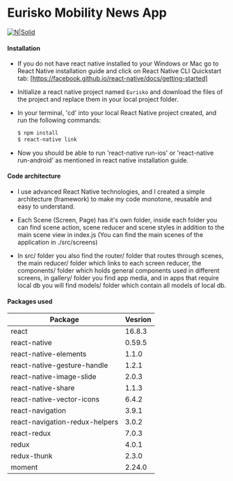 # Eurisko Mobility News App

[![N|Solid](https://i0.wp.com/www.asapdevelopers.com/wp-content/uploads/2017/11/react-native-banner-1024x300-e1510060053599-1.png?fit=1024%2C300&ssl=1)](https://nodesource.com/products/nsolid)

#### Installation

  - If you do not have react native installed to your Windows or Mac go to React Native installation guide and click on React Native CLI Quickstart tab: [https://facebook.github.io/react-native/docs/getting-started]
  
 - Initialize a react native project named `Eurisko` and download the files of the project and replace them in your local project folder.
 
 - In your terminal, 'cd' into your local React Native project created, and run the following commands:
     ```sh
    $ npm install
    $ react-native link
    ```
- Now you should be able to run 'react-native run-ios' or 'react-native run-android' as mentioned in react native installation guide. 

#### Code architecture
- I use advanced React Native technologies, and I created a simple architecture (framework) to make my code monotone, reusable and easy to understand.

- Each Scene (Screen, Page) has it's own folder, inside each folder you can find scene action, scene reducer and scene styles in addition to the main scene view in index.js (You can find the main scenes of the application in ./src/screens)

- In src/ folder you also find the router/ folder that routes through scenes, the main reducer/ folder which links to each screen reducer, the components/ folder which holds general components used in different screens, in gallery/ folder you find app media, and in apps that require local db you will find models/ folder which contain all models of local db.

#### Packages used

| Package | Vesrion |
| ------ | ------ |
| react | 16.8.3 |
| react-native | 0.59.5 |
| react-native-elements | 1.1.0 |
| react-native-gesture-handle | 1.2.1 |
| react-native-image-slide | 2.0.3 |
| react-native-share | 1.1.3 |
| react-native-vector-icons | 6.4.2 |
| react-navigation | 3.9.1 |
| react-navigation-redux-helpers | 3.0.2 |
| react-redux | 7.0.3 |
| redux | 4.0.1 |
| redux-thunk | 2.3.0 |
| moment | 2.24.0 |






